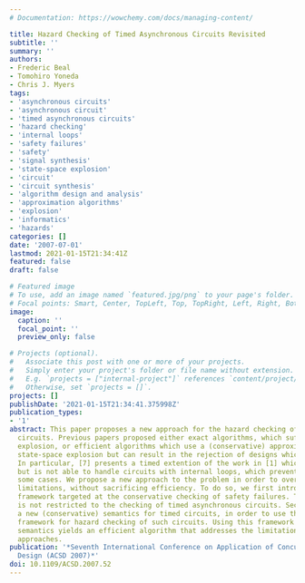 ```yaml
---
# Documentation: https://wowchemy.com/docs/managing-content/

title: Hazard Checking of Timed Asynchronous Circuits Revisited
subtitle: ''
summary: ''
authors:
- Frederic Beal
- Tomohiro Yoneda
- Chris J. Myers
tags:
- 'asynchronous circuits'
- 'asynchronous circuit'
- 'timed asynchronous circuits'
- 'hazard checking'
- 'internal loops'
- 'safety failures'
- 'safety'
- 'signal synthesis'
- 'state-space explosion'
- 'circuit'
- 'circuit synthesis'
- 'algorithm design and analysis'
- 'approximation algorithms'
- 'explosion'
- 'informatics'
- 'hazards'
categories: []
date: '2007-07-01'
lastmod: 2021-01-15T21:34:41Z
featured: false
draft: false

# Featured image
# To use, add an image named `featured.jpg/png` to your page's folder.
# Focal points: Smart, Center, TopLeft, Top, TopRight, Left, Right, BottomLeft, Bottom, BottomRight.
image:
  caption: ''
  focal_point: ''
  preview_only: false

# Projects (optional).
#   Associate this post with one or more of your projects.
#   Simply enter your project's folder or file name without extension.
#   E.g. `projects = ["internal-project"]` references `content/project/deep-learning/index.md`.
#   Otherwise, set `projects = []`.
projects: []
publishDate: '2021-01-15T21:34:41.375998Z'
publication_types:
- '1'
abstract: This paper proposes a new approach for the hazard checking of timed asynchronous
  circuits. Previous papers proposed either exact algorithms, which suffer from statespace
  explosion, or efficient algorithms which use a (conservative) approximation to avoid
  state-space explosion but can result in the rejection of designs which are valid.
  In particular, [7] presents a timed extention of the work in [1] which is very efficient
  but is not able to handle circuits with internal loops, which prevents its use in
  some cases. We propose a new approach to the problem in order to overcome the mentioned
  limitations, without sacrificing efficiency. To do so, we first introduce a general
  framework targeted at the conservative checking of safety failures. This framework
  is not restricted to the checking of timed asynchronous circuits. Secondly, we propose
  a new (conservative) semantics for timed circuits, in order to use the proposed
  framework for hazard checking of such circuits. Using this framework with the proposed
  semantics yields an efficient algorithm that addresses the limitations of the previous
  approaches.
publication: '*Seventh International Conference on Application of Concurrency to System
  Design (ACSD 2007)*'
doi: 10.1109/ACSD.2007.52
---
```

